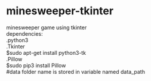 # minesweeper-tkinter
minesweeper game using tkinter<br>
dependencies:<br>
.python3<br>
.Tkinter<br>
  $sudo apt-get install python3-tk<br>
.Pillow<br>
  $sudo pip3 install Pillow<br>
#data folder name is stored in variable named data_path<br>
